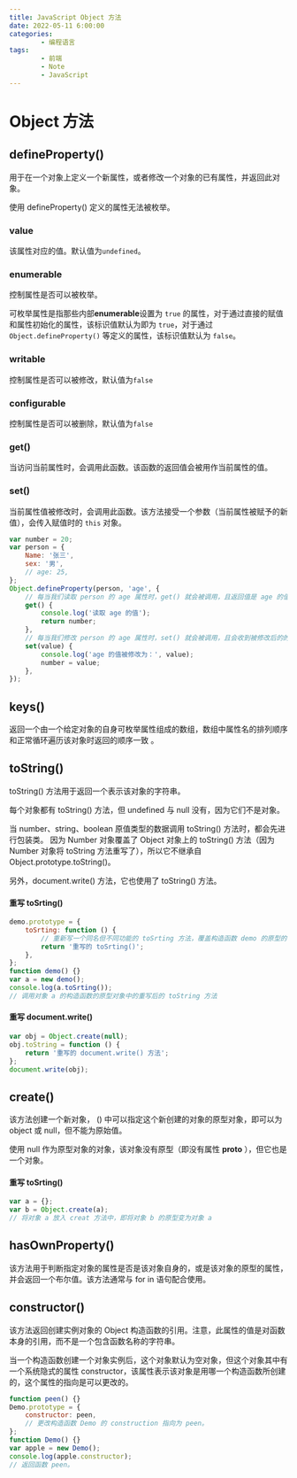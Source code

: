 ```yaml
---
title: JavaScript Object 方法
date: 2022-05-11 6:00:00
categories:
        - 编程语言
tags:
        - 前端
        - Note
        - JavaScript
---
```


# Object 方法

## defineProperty()

用于在一个对象上定义一个新属性，或者修改一个对象的已有属性，并返回此对象。

使用 defineProperty() 定义的属性无法被枚举。

### value

该属性对应的值。默认值为`undefined`。

### enumerable

控制属性是否可以被枚举。

可枚举属性是指那些内部**enumerable**设置为 `true` 的属性，对于通过直接的赋值和属性初始化的属性，该标识值默认为即为 `true`，对于通过`Object.defineProperty()` 等定义的属性，该标识值默认为 `false`。

### writable

控制属性是否可以被修改，默认值为`false`

### configurable

控制属性是否可以被删除，默认值为`false`

### get()

当访问当前属性时，会调用此函数。该函数的返回值会被用作当前属性的值。

### set()

当前属性值被修改时，会调用此函数。该方法接受一个参数（当前属性被赋予的新值），会传入赋值时的 `this` 对象。

```js
var number = 20;
var person = {
	Name: '张三',
	sex: '男',
	// age: 25,
};
Object.defineProperty(person, 'age', {
	// 每当我们读取 person 的 age 属性时，get() 就会被调用，且返回值是 age 的值
	get() {
		console.log('读取 age 的值');
		return number;
	},
	// 每当我们修改 person 的 age 属性时，set() 就会被调用，且会收到被修改后的的值
	set(value) {
		console.log('age 的值被修改为：', value);
		number = value;
	},
});
```

## keys()

返回一个由一个给定对象的自身可枚举属性组成的数组，数组中属性名的排列顺序和正常循环遍历该对象时返回的顺序一致 。

## toString()

toString() 方法用于返回一个表示该对象的字符串。

每个对象都有 toString() 方法，但 undefined 与 null 没有，因为它们不是对象。

当 number、string、boolean 原值类型的数据调用 toString() 方法时，都会先进行包装类。 因为 Number 对象覆盖了 Object 对象上的 toString() 方法（因为 Number 对象将 toString 方法重写了），所以它不继承自 Object.prototype.toString()。

另外，document.write() 方法，它也使用了 toString() 方法。

#### 重写 toSrting()

```JavaScript
demo.prototype = {
	toSrting: function () {
		// 重新写一个同名但不同功能的 toSrting 方法，覆盖构造函数 demo 的原型的 toSrting 方法
		return '重写的 toSrting()';
	},
};
function demo() {}
var a = new demo();
console.log(a.toSrting());
// 调用对象 a 的构造函数的原型对象中的重写后的 toString 方法
```

#### 重写 document.write()

```JavaScript
var obj = Object.create(null);
obj.toString = function () {
	return '重写的 document.write() 方法';
};
document.write(obj);
```

## create()

该方法创建一个新对象， () 中可以指定这个新创建的对象的原型对象，即可以为 object 或 null，但不能为原始值。

使用 null 作为原型对象的对象，该对象没有原型（即没有属性 **proto** ），但它也是一个对象。

#### 重写 toSrting()

```JavaScript
var a = {};
var b = Object.create(a);
// 将对象 a 放入 creat 方法中，即将对象 b 的原型变为对象 a
```

## hasOwnProperty()

该方法用于判断指定对象的属性是否是该对象自身的，或是该对象的原型的属性，并会返回一个布尔值。该方法通常与 for in 语句配合使用。

## constructor()

该方法返回创建实例对象的 Object 构造函数的引用。注意，此属性的值是对函数本身的引用，而不是一个包含函数名称的字符串。

当一个构造函数创建一个对象实例后，这个对象默认为空对象，但这个对象其中有一个系统隐式的属性 constructor，该属性表示该对象是用哪一个构造函数所创建的，这个属性的指向是可以更改的。

```JavaScript
function peen() {}
Demo.prototype = {
	constructor: peen,
	// 更改构造函数 Demo 的 construction 指向为 peen。
};
function Demo() {}
var apple = new Demo();
console.log(apple.constructor);
// 返回函数 peen。
```
